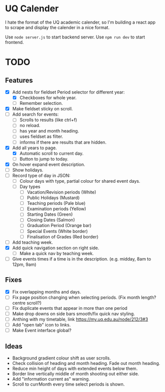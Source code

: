 # UQ Calender

I hate the format of the UQ academic calender, so I'm building a react app to scrape and display the calender in a nice format.

Use `node server.js` to start backend server.
Use `npm run dev` to start frontend.

# TODO

## Features

- [x] Add nests for fieldset Period selector for different year:
  - [x] Checkboxes for whole year.
  - [ ] Remember selection.
- [x] Make fieldset sticky on scroll.
- [ ] Add search for events:
  - [ ] Scrolls to results (like ctrl+f)
  - [ ] no reload.
  - [ ] has year and month heading.
  - [ ] uses fieldset as filter.
  - [ ] informs if there are results that are hidden.
- [x] Add all years to page.
  - [x] Automatic scroll to current day.
  - [ ] Button to jump to today.
- [x] On hover expand event description.
- [ ] Show holidays.
- [ ] Record type of day in JSON:
  - [ ] Colour days with type, partial colour for shared event days.
  - [ ] Day types
    - [ ] Vacation/Revision periods (White)
    - [ ] Public Holidays (Mustard)
    - [ ] Teaching periods (Pale blue)
    - [ ] Examination periods (Yellow)
    - [ ] Starting Dates (Green)
    - [ ] Closing Dates (Salmon)
    - [ ] Graduation Period (Orange bar)
    - [ ] Special Events (White border)
    - [ ] Finalisation of Grades (Red border)
- [ ] Add teaching week.
- [x] Add quick navigation section on right side.
  - [ ] Make a quick nav by teaching week.
- [ ] Give events times if a time is in the description. (e.g. midday, 8am to 12pm, 9am)

## Fixes

- [x] Fix overlapping months and days.
- [ ] Fix page position changing when selecting periods. (Fix month length? centre scroll?)
- [ ] Fix duplicate events that appear in more than one period
- [ ] Make drop downs on side bars smooth/fix quick nav styling.
- [ ] Anthing with my timetable, link https://my.uq.edu.au/node/212/3#3
- [ ] Add "open tab" icon to links.
- [ ] Make Event interface global?

## Ideas

- Background gradient colour shift as user scrolls.
- Check collision of heading and month heading. Fade out month heading.
- Reduce min height of days with extended events below them.
- Border line vertically middle of month shooting out either side.
- Add "information current as" warning.
- Scroll to currMonth every time select periods is shown.
